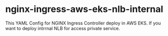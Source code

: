 # nginx-ingress-aws-eks-nlb-internal

This YAML Config for NGINX Ingress Controller deploy in AWS EKS.
If you want to deploy intrrnal NLB for access private service.
